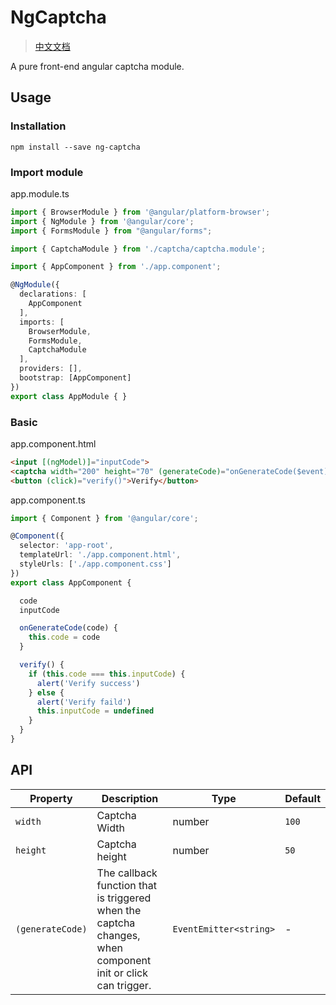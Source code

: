 # NgCaptcha

> [中文文档](https://github.com/117028813/)

A pure front-end angular captcha module.

## Usage

### Installation

```
npm install --save ng-captcha
```

### Import module

app.module.ts

```ts
import { BrowserModule } from '@angular/platform-browser';
import { NgModule } from '@angular/core';
import { FormsModule } from "@angular/forms";

import { CaptchaModule } from './captcha/captcha.module';

import { AppComponent } from './app.component';

@NgModule({
  declarations: [
    AppComponent
  ],
  imports: [
    BrowserModule,
    FormsModule,
    CaptchaModule
  ],
  providers: [],
  bootstrap: [AppComponent]
})
export class AppModule { }
```

### Basic

app.component.html

```html
<input [(ngModel)]="inputCode">
<captcha width="200" height="70" (generateCode)="onGenerateCode($event)"></captcha>
<button (click)="verify()">Verify</button>
```

app.component.ts

```ts
import { Component } from '@angular/core';

@Component({
  selector: 'app-root',
  templateUrl: './app.component.html',
  styleUrls: ['./app.component.css']
})
export class AppComponent {

  code
  inputCode

  onGenerateCode(code) {
    this.code = code
  }

  verify() {
    if (this.code === this.inputCode) {
      alert('Verify success')
    } else {
      alert('Verify faild')
      this.inputCode = undefined
    }
  }
}
```

## API

Property | Description | Type | Default
--- | --- | --- | ---
`width` | Captcha Width | number | `100`
`height` | Captcha height | number | `50`
`(generateCode)` | The callback function that is triggered when the captcha changes, when component init or click can trigger. | `EventEmitter<string>` | -